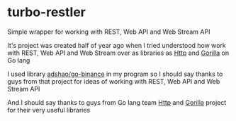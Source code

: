 # turbo-restler
Simple wrapper for working with REST, Web API and Web Stream API

It's project was created half of year ago when I tried understood how work with REST, Web API and Web Stream over as libraries as [Http](https://pkg.go.dev/net/http "https://pkg.go.dev/net/http") and [Gorilla](https://pkg.go.dev/github.com/gorilla/websocket "https://pkg.go.dev/github.com/gorilla/websocket") on Go lang

I used library [adshao/go-binance](https://github.com/adshao/go-binance "https://github.com/adshao/go-binance") in my program so I should say thanks to guys from that project for ideas of working with REST, Web API and Web Stream API

And I should say thanks to guys from Go lang team [Http](https://pkg.go.dev/net/http "https://pkg.go.dev/net/http") and [Gorilla](https://pkg.go.dev/github.com/gorilla/websocket "https://pkg.go.dev/github.com/gorilla/websocket") project for their very useful libraries

